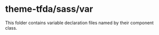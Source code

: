 # theme-tfda/sass/var

This folder contains variable declaration files named by their component class.
